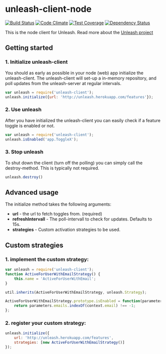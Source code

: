 # unleash-client-node
[![Build Status](https://travis-ci.org/finn-no/unleash-client-node.svg)](https://travis-ci.org/finn-no/unleash-client-node)
[![Code Climate](https://codeclimate.com/github/finn-no/unleash-client-node/badges/gpa.svg)](https://codeclimate.com/github/finn-no/unleash-client-node)
[![Test Coverage](https://codeclimate.com/github/finn-no/unleash-client-node/badges/coverage.svg)](https://codeclimate.com/github/finn-no/unleash-client-node)
[![Dependency Status](https://david-dm.org/finn-no/unleash-client-node.svg)](https://david-dm.org/finn-no/unleash-client-node)

This is the node client for Unleash. Read more about the [Unleash project](https://github.com/finn-no/unleash)

## Getting started

### 1. Initialize unleash-client
You should as early as possible in your node (web) app initialize the
unleash-client.  The unleash-client will set-up a in-memory repository,
and poll updates from the unleash-server at regular intervals.
```js
var unleash = require('unleash-client');
unleash.initialize({url: 'http://unleash.herokuapp.com/features'});
```

### 2. Use unleash
After you have initialized the unleash-client you can easily check if a feature
toggle is enabled or not.

```js
var unleash = require('unleash-client');
unleash.isEnabled('app.ToggleX');
```

### 3. Stop unleash
To shut down the client (turn off the polling) you can simply call the
destroy-method. This is typically not required.

```js
unleash.destroy()
```




## Advanced usage
The initialize method takes the following arguments:

- **url** - the url to fetch toggles from. (required)
- **refreshIntervall** - The poll-intervall to check for updates. Defaults to 15s.
- **strategies** - Custom activation strategies to be used.

## Custom strategies

### 1. implement the custom strategy:
```js
var unleash = require('unleash-client');
function ActiveForUserWithEmailStrategy() {
    this.name = 'ActiveForUserWithEmail';
}

util.inherits(ActiveForUserWithEmailStrategy, unleash.Strategy);

ActiveForUserWithEmailStrategy.prototype.isEnabled = function(parameters, context) {
    return parameters.emails.indexOf(context.email) !== -1;
};
```

### 2. register your custom strategy:

```js
unleash.initialize({
    url: 'http://unleash.herokuapp.com/features',
    strategies: [new ActiveForUserWithEmailStrategy()]
});
```
